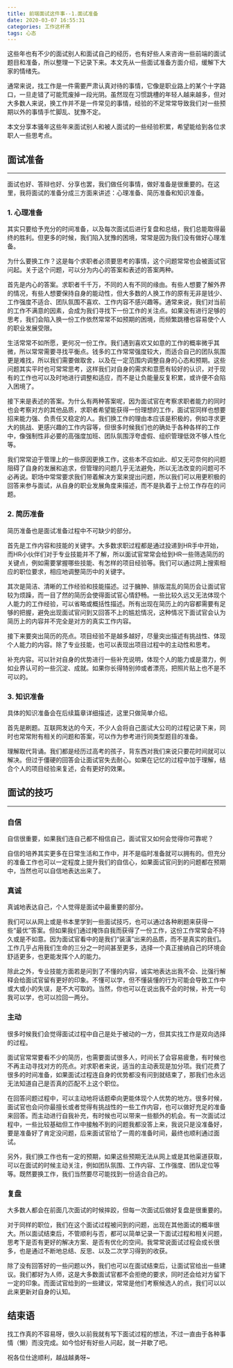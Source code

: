 ```yaml
---
title: 前端面试这件事--1.面试准备
date: 2020-03-07 16:55:31
categories: 工作这杯茶
tags: 心态
---
```

这些年也有不少的面试别人和面试自己的经历，也有好些人来咨询一些前端的面试题目和准备，所以整理一下记录下来。本文先从一些面试准备方面介绍，缓解下大家的情绪先。
<!--more-->

通常来说，找工作是一件需要严肃认真对待的事情，它像是职业路上的某个十字路口，一旦走错了可能荒废掉一段光阴。虽然现在习惯跳槽的年轻人越来越多，但对大多数人来说，换工作并不是一件常见的事情，经验的不足常常导致我们对一些预期以外的事情手忙脚乱、犹豫不定。

本文分享本骚年这些年来面试别人和被人面试的一些经验积累，希望能给到各位求职人一些思考点。

## 面试准备
---

面试也好、答辩也好、分享也罢，我们做任何事情，做好准备是很重要的。在这里，我将面试的准备分成三方面来讲述：​心理准备、简历准备和知识准备。

### 1. 心理准备
其实只要给予充分的时间准备，以及每次面试后进行复盘和总结，我们总能取得最终的胜利。但更多的时候，我们陷入犹豫的困境，常常是因为我们没有做好心理准备。

为什么要换工作？这是每个求职者必须要思考的事情，这个问题常常也会被面试官问起。关于这个问题，可以分为内心的答案和表述的答案两种。

首先是内心的答案。求职者千千万，不同的人有不同的缘由。有些人想要了解外界的情况，有些人想要保持自身的能动性，但大多数的人换工作的原有无非是钱少、工作强度不适合、团队氛围不喜欢、工作内容不感兴趣等。通常来说，我们对当前的工作不满意的因素，会成为我们寻找下一份工作的关注点。如果没有进行足够的思考，我们会陷入换一份工作依然常常不如预期的困境，而频繁跳槽也容易使个人的职业发展受限。

生活常常不如所愿，更何况一份工作。我们遇到喜欢又如意的工作的概率微乎其微，所以常常需要寻找平衡点。钱多的工作常常强度较大，而适合自己的团队氛围更是难找，所以我们需要做取舍，以及在一定范围内调整自身的心态和预期。这些问题其实平时也可常常思考，这样我们对自身的需求和意愿有较好的认识，对于现有的工作也可以及时地进行调整和适应，而不是让负能量反复积累，或许便不会陷入困境了。

接下来是表述的答案。为什么有两种答案呢，因为面试官在考察求职者能力的同时也会考察对方的其他品质，求职者希望能获得一份理想的工作，面试官同样也想要招来能力强、负责任又稳定的人。我们换工作的理由本应该是积极的，例如寻求更大的挑战、更感兴趣的工作内容等，但很多时候我们也的确处于各种各样的工作中，像强制性非必要的高强度加班、团队氛围浮夸虚假、组织管理低效不够人性化等。

我们常常迫于管理上的一些原因更换工作，这些本不应如此、却又无可奈何的问题阻碍了自身的发展和追求，但管理的问题几乎无法避免，所以无法改变的问题可不必再说。职场中常常要求我们带着解决方案来提出问题，所以我们可以用更积极的回答来参与面试，从自身的职业发展角度来描述，而不是执着于上份工作存在的问题。

### 2. 简历准备
简历准备也是面试准备过程中不可缺少的部分。

首先是工作内容和技能的关键字。大多数求职过程都是通过投递到HR手中开始，而HR小伙伴们对于专业技能并不了解，所以面试官常常会给到HR一些筛选简历的关键点，例如需要掌握哪些技能、有怎样的项目经验等。我们可以通过网上搜索相应的职位要求，相应地调整简历中的关键字。

其次是简洁、清晰的工作经验和技能描述。过于臃肿、排版混乱的简历会让面试官较为烦躁，而一目了然的简历会使得面试官心情舒畅。一些比较久远又无法体现个人能力的工作经验，可以省略或概括性描述。所有出现在简历上的内容都需要有足够的把握，避免出现面试官问到又回答不上的尴尬情况，这种情况下面试官会认为简历上的内容并不完全是对方的真实工作内容。

接下来要突出简历的亮点。项目经验不是越多越好，尽量突出描述有挑战性、体现个人能力的内容。除了专业技能，也可以表现出项目过程中的主动性和思考。

补充内容。可以针对自身的优势进行一些补充说明，体现个人的能力或是潜力，例如业界认可的一些沉淀、成就。如果你长得特别帅或者漂亮，把照片贴上也不是不可以的。

### 3. 知识准备
具体的知识准备会在后续篇章详细描述，这里只做简单介绍。

​首先是刷题。互联网发达的今天，不少人会将自己面试大公司的过程记录下来，同时也常常附有相关的问题和答案，可以作为参考进行同类型​题目的准备。

理解取代背诵​。我们都是经历过高考的孩子，背东西对我们来说只要花时间就可以解决。但过于僵硬的回答会让面试官失去耐心。如果在记忆的过程中加于理解，结合个人的项目经验来复述，会有更好的效果​。

## 面试的技巧
---

### 自信
自信很重要，如果我们连自己都不相信自己，面试官又如何会觉得你可靠呢？

自信的培养其实更多在日常生活和工作中，并不是临时准备就可以拥有的。但充分的准备工作也可以一定程度上提升我们的自信心，如果面试官问到的问题都在预期中，当然也可以自信地表达出来了。

### 真诚
真诚地表达自己，个人觉得是面试中最重要的部分。

我们可以从网上或是书本里学到一些面试技巧，也可以通过各种刷题来获得一些“最优”答案。但如果我们通过掩饰自我而获得了一份工作，这份工作常常会不持久或是不如意。因为面试官看中的是我们“装潢”出来的品质，而不是真实的我们。工作几乎占用我们生命的三分之一时间甚至更多，选择一个真正接纳自己的环境会舒适更多，也更能发挥个人的能力。

除此之外，专业技能方面若是问到了不懂的内容，诚实地表达出我不会、比强行解释会给面试官留有更好的印象。不懂可以学，但不懂装懂的行为可能会导致工作中或大或小的失误，是不大可取的。当然，你也可以在说出我不会的时候，补充一句我可以学，也可以捡回一两分。

### 主动
很多时候我们会觉得面试过程中自己是处于被动的一方，但其实找工作是双向选择的过程。

面试官常常要看不少的简历，也需要面试很多人，时间长了会容易疲惫，有时候也不再主动寻找对方的亮点。对求职者来说，适当的主动表现是加分项。我们花费了很多的时间准备，如果面试过程连自身的优势都没有问到就结束了，那我们也永远无法知道自己是否真的匹配不上这个职位。

在回答问题过程中，可以主动地将话题牵向更能体现个人优势的地方。很多时候，面试官也会问你最擅长或者觉得有挑战性的一些工作内容，也可以做好充足的准备来回答。而主动进行自我补充，有时候也可以带来一些额外的机会。有一次面试过程中，一些比较基础但工作中接触不到的问题我都没答上来，我说只是没准备好，要是准备好了肯定没问题，后来面试官给了一周的准备时间，最终也顺利通过面试。

另外，我们换工作也有一定的预期，如果这些预期无法从网上或是其他渠道获取，可以在面试的时候主动关注，例如团队氛围、工作内容、工作强度、团队定位等等。既然要换工作，我们当然要尽可能找到一份适合自己的。

### 复盘
大多数人都会在前面几次面试的时候摔跤，但每一次面试后做好复盘是很重要的。

对于同样的职位，我们在这个面试过程被问到的问题，出现在其他面试的概率很大。所以面试结束后，不管顺利与否，都可以简单记录一下面试过程和相关问题，思考下是否有更好的解决方案、是否有优化的空间。我常常说面试过程会成长很多，也是通过不断地总结、反思、以及二次学习得到的收获。

除了没有回答好的一些问题以外，我们也可以在面试结束后，让面试官给出一些建议。我们都好为人师，这是大多数面试官都不会拒绝的要求，同时还会给对方留下一定的印象。而面试官给到的一些建议，常常是他们考察候选人的点，我们可以以此来更新对自身的认知。

## 结束语
找工作真的不容易呀，很久以前我就有写下面试过程的想法，不过一直由于各种事情（懒）而没完成。如今恰好有好些人问起，就一并歇了吧。

祝各位仕途顺利，越战越勇呀~